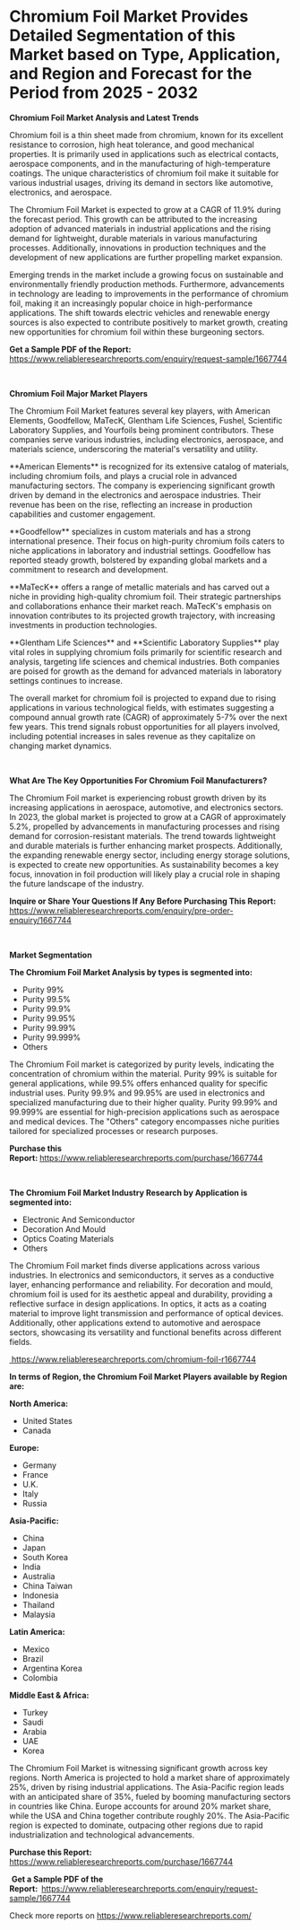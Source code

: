 <p><h1>Chromium Foil Market Provides Detailed Segmentation of this Market based on Type, Application, and Region and Forecast for the Period from 2025 - 2032</h1></p><p><strong>Chromium Foil Market Analysis and Latest Trends</strong></p>
<p><p>Chromium foil is a thin sheet made from chromium, known for its excellent resistance to corrosion, high heat tolerance, and good mechanical properties. It is primarily used in applications such as electrical contacts, aerospace components, and in the manufacturing of high-temperature coatings. The unique characteristics of chromium foil make it suitable for various industrial usages, driving its demand in sectors like automotive, electronics, and aerospace.</p><p>The Chromium Foil Market is expected to grow at a CAGR of 11.9% during the forecast period. This growth can be attributed to the increasing adoption of advanced materials in industrial applications and the rising demand for lightweight, durable materials in various manufacturing processes. Additionally, innovations in production techniques and the development of new applications are further propelling market expansion. </p><p>Emerging trends in the market include a growing focus on sustainable and environmentally friendly production methods. Furthermore, advancements in technology are leading to improvements in the performance of chromium foil, making it an increasingly popular choice in high-performance applications. The shift towards electric vehicles and renewable energy sources is also expected to contribute positively to market growth, creating new opportunities for chromium foil within these burgeoning sectors.</p></p>
<p><strong>Get a Sample PDF of the Report:&nbsp;</strong> <a href="https://www.reliableresearchreports.com/enquiry/request-sample/1667744?utm_campaign=2255&utm_medium=2&utm_source=Github&utm_content=ia&utm_term=07032025&utm_id=chromium-foil">https://www.reliableresearchreports.com/enquiry/request-sample/1667744</a></p>
<p>&nbsp;</p>
<p><strong>Chromium Foil Major Market Players</strong></p>
<p><p>The Chromium Foil Market features several key players, with American Elements, Goodfellow, MaTecK, Glentham Life Sciences, Fushel, Scientific Laboratory Supplies, and Yourfoils being prominent contributors. These companies serve various industries, including electronics, aerospace, and materials science, underscoring the material's versatility and utility.</p><p>**American Elements** is recognized for its extensive catalog of materials, including chromium foils, and plays a crucial role in advanced manufacturing sectors. The company is experiencing significant growth driven by demand in the electronics and aerospace industries. Their revenue has been on the rise, reflecting an increase in production capabilities and customer engagement.</p><p>**Goodfellow** specializes in custom materials and has a strong international presence. Their focus on high-purity chromium foils caters to niche applications in laboratory and industrial settings. Goodfellow has reported steady growth, bolstered by expanding global markets and a commitment to research and development.</p><p>**MaTecK** offers a range of metallic materials and has carved out a niche in providing high-quality chromium foil. Their strategic partnerships and collaborations enhance their market reach. MaTecK's emphasis on innovation contributes to its projected growth trajectory, with increasing investments in production technologies.</p><p>**Glentham Life Sciences** and **Scientific Laboratory Supplies** play vital roles in supplying chromium foils primarily for scientific research and analysis, targeting life sciences and chemical industries. Both companies are poised for growth as the demand for advanced materials in laboratory settings continues to increase.</p><p>The overall market for chromium foil is projected to expand due to rising applications in various technological fields, with estimates suggesting a compound annual growth rate (CAGR) of approximately 5-7% over the next few years. This trend signals robust opportunities for all players involved, including potential increases in sales revenue as they capitalize on changing market dynamics.</p></p>
<p>&nbsp;</p>
<p><strong>What Are The Key Opportunities For Chromium Foil Manufacturers?</strong></p>
<p><p>The Chromium Foil market is experiencing robust growth driven by its increasing applications in aerospace, automotive, and electronics sectors. In 2023, the global market is projected to grow at a CAGR of approximately 5.2%, propelled by advancements in manufacturing processes and rising demand for corrosion-resistant materials. The trend towards lightweight and durable materials is further enhancing market prospects. Additionally, the expanding renewable energy sector, including energy storage solutions, is expected to create new opportunities. As sustainability becomes a key focus, innovation in foil production will likely play a crucial role in shaping the future landscape of the industry.</p></p>
<p><strong>Inquire or Share Your Questions If Any Before Purchasing This Report:</strong> <a href="https://www.reliableresearchreports.com/enquiry/pre-order-enquiry/1667744?utm_campaign=2255&utm_medium=2&utm_source=Github&utm_content=ia&utm_term=07032025&utm_id=chromium-foil">https://www.reliableresearchreports.com/enquiry/pre-order-enquiry/1667744</a></p>
<p>&nbsp;</p>
<p><strong>Market Segmentation</strong></p>
<p><strong>The Chromium Foil Market Analysis by types is segmented into:</strong></p>
<p><ul><li>Purity 99%</li><li>Purity 99.5%</li><li>Purity 99.9%</li><li>Purity 99.95%</li><li>Purity 99.99%</li><li>Purity 99.999%</li><li>Others</li></ul></p>
<p><p>The Chromium Foil market is categorized by purity levels, indicating the concentration of chromium within the material. Purity 99% is suitable for general applications, while 99.5% offers enhanced quality for specific industrial uses. Purity 99.9% and 99.95% are used in electronics and specialized manufacturing due to their higher quality. Purity 99.99% and 99.999% are essential for high-precision applications such as aerospace and medical devices. The "Others" category encompasses niche purities tailored for specialized processes or research purposes.</p></p>
<p><strong>Purchase this Report:&nbsp;</strong><a href="https://www.reliableresearchreports.com/purchase/1667744?utm_campaign=2255&utm_medium=2&utm_source=Github&utm_content=ia&utm_term=07032025&utm_id=chromium-foil">https://www.reliableresearchreports.com/purchase/1667744</a></p>
<p>&nbsp;</p>
<p><strong>The Chromium Foil Market Industry Research by Application is segmented into:</strong></p>
<p><ul><li>Electronic And Semiconductor</li><li>Decoration And Mould</li><li>Optics Coating Materials</li><li>Others</li></ul></p>
<p><p>The Chromium Foil market finds diverse applications across various industries. In electronics and semiconductors, it serves as a conductive layer, enhancing performance and reliability. For decoration and mould, chromium foil is used for its aesthetic appeal and durability, providing a reflective surface in design applications. In optics, it acts as a coating material to improve light transmission and performance of optical devices. Additionally, other applications extend to automotive and aerospace sectors, showcasing its versatility and functional benefits across different fields.</p></p>
<p><a href="https://www.reliableresearchreports.com/chromium-foil-r1667744?utm_campaign=2255&utm_medium=2&utm_source=Github&utm_content=ia&utm_term=07032025&utm_id=chromium-foil">&nbsp;https://www.reliableresearchreports.com/chromium-foil-r1667744</a></p>
<p><strong>In terms of Region, the Chromium Foil Market Players available by Region are:</strong></p>
<p>
    <p> <strong> North America: </strong>
        <ul>
            <li>United States</li>
            <li>Canada</li>
        </ul>
        </p> 
    <p> <strong> Europe: </strong>
        <ul>
            <li>Germany</li>
            <li>France</li>
            <li>U.K.</li>
            <li>Italy</li>
            <li>Russia</li>
        </ul>
        </p> 
    <p> <strong> Asia-Pacific: </strong>
        <ul>
            <li>China</li>
            <li>Japan</li>
            <li>South Korea</li>
            <li>India</li>
            <li>Australia</li>
            <li>China Taiwan</li>
            <li>Indonesia</li>
            <li>Thailand</li>
            <li>Malaysia</li>
        </ul>
        </p> 
    <p> <strong> Latin America: </strong>
        <ul>
            <li>Mexico</li>
            <li>Brazil</li>
            <li>Argentina Korea</li>
            <li>Colombia</li>
        </ul>
        </p> 
    <p> <strong> Middle East & Africa: </strong>
        <ul>
            <li>Turkey</li>
            <li>Saudi</li>
            <li>Arabia</li>
            <li>UAE</li>
            <li>Korea</li>
        </ul>
    </p>
    </p>
<p><p>The Chromium Foil Market is witnessing significant growth across key regions. North America is projected to hold a market share of approximately 25%, driven by rising industrial applications. The Asia-Pacific region leads with an anticipated share of 35%, fueled by booming manufacturing sectors in countries like China. Europe accounts for around 20% market share, while the USA and China together contribute roughly 20%. The Asia-Pacific region is expected to dominate, outpacing other regions due to rapid industrialization and technological advancements.</p></p>
<p><strong>Purchase this Report: </strong><a href="https://www.reliableresearchreports.com/purchase/1667744?utm_campaign=2255&utm_medium=2&utm_source=Github&utm_content=ia&utm_term=07032025&utm_id=chromium-foil">https://www.reliableresearchreports.com/purchase/1667744</a></p>
<p>&nbsp;<strong>Get a Sample PDF of the Report:&nbsp;&nbsp;</strong><a href="https://www.reliableresearchreports.com/enquiry/request-sample/1667744?utm_campaign=2255&utm_medium=2&utm_source=Github&utm_content=ia&utm_term=07032025&utm_id=chromium-foil">https://www.reliableresearchreports.com/enquiry/request-sample/1667744</a></p>
<p><strong></strong></p>
<p>Check more reports on <a href="https://www.reliableresearchreports.com/?utm_campaign=2255&utm_medium=2&utm_source=Github&utm_content=ia&utm_term=07032025&utm_id=chromium-foil">https://www.reliableresearchreports.com/</a></p>